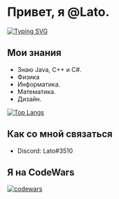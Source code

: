 #  Привет, я @Lato.

[![Typing SVG](https://readme-typing-svg.herokuapp.com?color=%2336BCF7&lines=C+++and+Java+coder)](https://git.io/typing-svg)


## Мои знания
- Знаю Java, С++ и C#.
- Физика
- Информатика.
- Математика.
- Дизайн.

[![Top Langs](https://github-readme-stats.vercel.app/api/top-langs/?username=latose&layout=compact)](https://github.com/latose/github-readme-stats)

## Как со мной связаться
- Discord: Lato#3510

## Я на CodeWars 
 [![codewars](https://www.codewars.com/users/DOBRATA/badges/large)](https://www.codewars.com/users/DOBRATA)   
 


